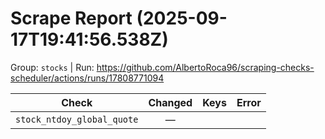 # Scrape Report (2025-09-17T19:41:56.538Z)

Group: `stocks`  |  Run: https://github.com/AlbertoRoca96/scraping-checks-scheduler/actions/runs/17808771094

| Check | Changed | Keys | Error |
|---|:---:|:--|:--|
| `stock_ntdoy_global_quote` | — |  |  |
